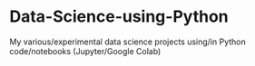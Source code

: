 # Data-Science-using-Python
My various/experimental data science projects using/in Python code/notebooks (Jupyter/Google Colab)
